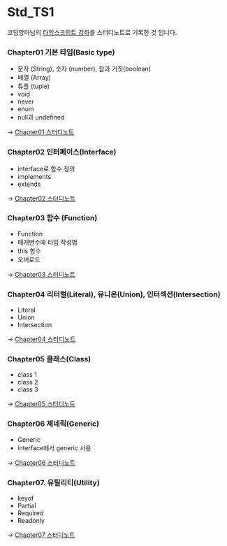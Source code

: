 # Std_TS1

코딩앙마님의 [타입스크립트 강좌](https://www.youtube.com/watch?v=5oGAkQsGWkc&list=PLZKTXPmaJk8KhKQ_BILr1JKCJbR0EGlx0)를 스터디노트로 기록한 것 입니다.



### Chapter01 기본 타입(Basic type)

- 문자 (String), 숫자 (number), 참과 거짓(boolean)
- 배열 (Array)
- 튜플 (tuple)
- void
- never
- enum
- null과 undefined

→ [Chapter01 스터디노트](Chapter01/Chapter01.md)

### Chapter02 인터페이스(Interface)

- interface로 함수 정의
- implements
- extends

→ [Chapter02 스터디노트](Chapter02/Chapter02.md)



### Chapter03 함수 (Function)

- Function
- 매개변수에 타입 작성법
- this 함수
- 오버로드

→ [Chapter03 스터디노트](Chapter03/Chapter03.md)





### Chapter04 리터럴(Literal), 유니온(Union), 인터섹션(Intersection)

- Literal
- Union
- Intersection

→ [Chapter04 스터디노트](Chapter04/Chapter04.md)



### Chapter05 클래스(Class)

- class 1
- class 2
- class 3

→ [Chapter05 스터디노트](Chapter05/Chapter05.md)



### Chapter06 제네릭(Generic)

- Generic
- interface에서 generic 사용

→ [Chapter06 스터디노트](Chapter06/Chapter06.md)



### Chapter07. 유틸리티(Utility)

- keyof
- Partial<T>
- Required<T>
- Readonly

→ [Chapter07 스터디노트](Chapter07/Chapter07.md)

